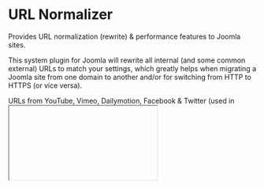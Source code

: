 # URL Normalizer

Provides URL normalization (rewrite) & performance features to Joomla sites.

This system plugin for Joomla will rewrite all internal (and some common external) URLs to match your settings, which greatly helps when migrating a Joomla site from one domain to another and/or for switching from HTTP to HTTPS (or vice versa).

URLs from YouTube, Vimeo, Dailymotion, Facebook & Twitter (used in <iframe> or <script> embeds) will be re-written to use HTTPS. So no nagging "this site is not secure" browser messages caused by mixed internal or third-party content.

Although URL rewriting/normalization was the initial goal for this plugin, it quickly became apparent that performance features could easily be integrated into it.

These additional features are currently available:

- JS based redirects from HTTP to HTTPS (and vice versa) - perfect for when a Joomla site is behind CloudFlare's CDN, using Flexible SSL and served via Varnish (which supports HTTP only).
- Better client-side caching header setup (with component exclusions) which can greatly assist in frontend performance, especially when Joomla is behind a caching proxy like Varnish or Nginx. If you use the Joomla Page Cache plugin as well, just remember to disable client-side caching there. Client-side caching can been configured differently between the home page and all inner pages.
- Custom HTTP header (X-Logged-In) transmission to assist in detecting user logins when using Joomla behind a caching proxy like Varnish or Nginx.
- Tidy HTML markup (the rendered output) by using the PHP Tidy library, adapted for HTML5. This option requires that the relevant Tidy module for PHP is installed on your server.
- Add the loading="lazy" attribute for lazy loading images in mid-2019 or later browsers.
- Assists in "adaptive" website development (separate desktop & mobile versions) by setting a PHP constant (SITE_VIEW) to use anywhere in Joomla to distinguish a desktop from a mobile request (uses the ?m and &m URL modifier).

...with more features to be gradually added in the plugin.

URL Normalizer works beautifully with the Joomla Page Cache plugin enabled. Just remember to order URL Normalizer right before (above) the Joomla Page Cache plugin in the Plugin Manager.

The plugin currently powers some of the largest Joomla sites in the world (in terms of absolute monthly visitors), so it's battle-tested.


## DOWNLOAD
You can get the latest (published) version here:

https://www.joomlaworks.net/downloads/?f=plg_urlnormalizer-v1.7_j1.5-3.x.zip (recommended)

Or you can get the latest export from this GitHub repo here: https://github.com/joomlaworks/url-normalizer/archive/master.zip

The plugin supports updating via the Joomla Updater, so any new releases will appear there.


## COMPATIBILITY
URL Normalizer is fully compatible with Joomla versions 1.5, 2.5, & 3.x on servers running PHP 5 or 7.


## LICENSE
URL Normalizer  is a Joomla plugin developed by [JoomlaWorks](https://www.joomlaworks.net), released under the GNU General Public License.
